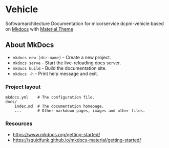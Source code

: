 # Vehicle
Softwarearchitecture Documentation for micorservice dcpm-vehicle based on
[Mkdocs](https://www.mkDocs.org/) with [Material Theme](https://github.com/squidfunk/mkdocs-material)


## About MkDocs

* `mkdocs new [dir-name]` - Create a new project.
* `mkdocs serve` - Start the live-reloading docs server.
* `mkdocs build` - Build the documentation site.
* `mkdocs -h` - Print help message and exit.

### Project layout

    mkdocs.yml    # The configuration file.
    docs/
        index.md  # The documentation homepage.
        ...       # Other markdown pages, images and other files.

### Resources

- https://www.mkdocs.org/getting-started/
- https://squidfunk.github.io/mkdocs-material/getting-started/